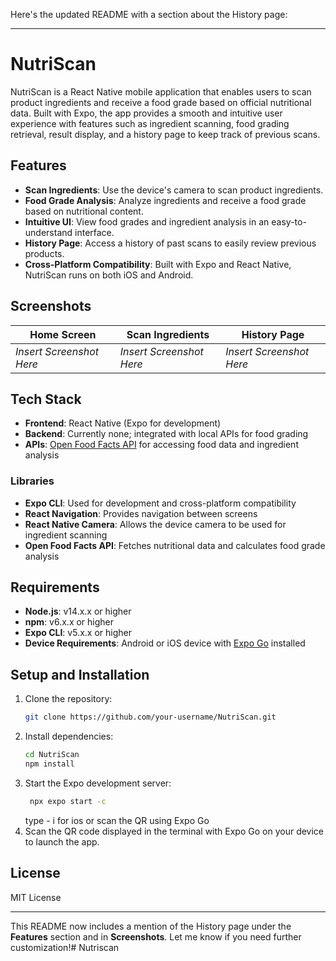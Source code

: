 Here's the updated README with a section about the History page:

---

# NutriScan

NutriScan is a React Native mobile application that enables users to scan product ingredients and receive a food grade based on official nutritional data. Built with Expo, the app provides a smooth and intuitive user experience with features such as ingredient scanning, food grading retrieval, result display, and a history page to keep track of previous scans.

## Features

- **Scan Ingredients**: Use the device's camera to scan product ingredients.
- **Food Grade Analysis**: Analyze ingredients and receive a food grade based on nutritional content.
- **Intuitive UI**: View food grades and ingredient analysis in an easy-to-understand interface.
- **History Page**: Access a history of past scans to easily review previous products.
- **Cross-Platform Compatibility**: Built with Expo and React Native, NutriScan runs on both iOS and Android.

## Screenshots

| Home Screen                | Scan Ingredients            | History Page            |
|----------------------------|-----------------------------|--------------------------|
| *Insert Screenshot Here*   | *Insert Screenshot Here*    | *Insert Screenshot Here* |

## Tech Stack

- **Frontend**: React Native (Expo for development)
- **Backend**: Currently none; integrated with local APIs for food grading
- **APIs**: [Open Food Facts API](https://world.openfoodfacts.org/data) for accessing food data and ingredient analysis

### Libraries

- **Expo CLI**: Used for development and cross-platform compatibility
- **React Navigation**: Provides navigation between screens
- **React Native Camera**: Allows the device camera to be used for ingredient scanning
- **Open Food Facts API**: Fetches nutritional data and calculates food grade analysis

## Requirements

- **Node.js**: v14.x.x or higher
- **npm**: v6.x.x or higher
- **Expo CLI**: v5.x.x or higher
- **Device Requirements**: Android or iOS device with [Expo Go](https://expo.dev/client) installed

## Setup and Installation

1. Clone the repository:
   ```bash
   git clone https://github.com/your-username/NutriScan.git
   ```
2. Install dependencies:
   ```bash
   cd NutriScan
   npm install
   ```
3. Start the Expo development server:
   ```bash
    npx expo start -c
   ```
   type - i for ios
   or scan the QR using Expo Go
4. Scan the QR code displayed in the terminal with Expo Go on your device to launch the app.

## License

MIT License

--- 

This README now includes a mention of the History page under the **Features** section and in **Screenshots**. Let me know if you need further customization!# Nutriscan

